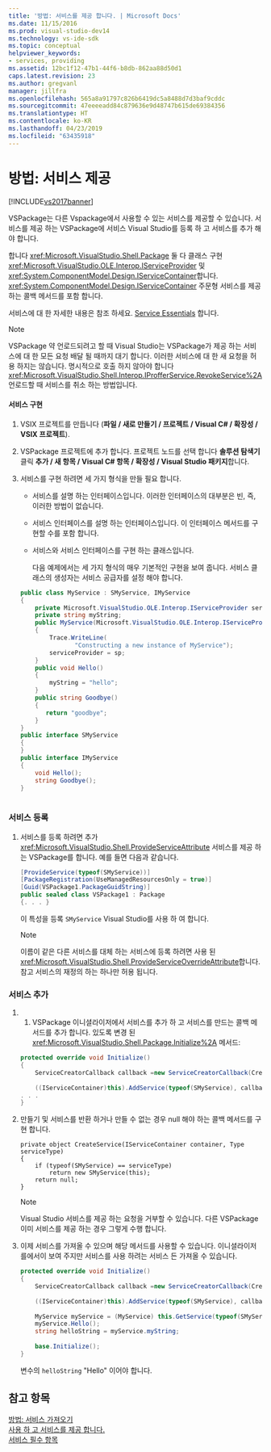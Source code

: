 ```yaml
---
title: '방법: 서비스를 제공 합니다. | Microsoft Docs'
ms.date: 11/15/2016
ms.prod: visual-studio-dev14
ms.technology: vs-ide-sdk
ms.topic: conceptual
helpviewer_keywords:
- services, providing
ms.assetid: 12bc1f12-47b1-44f6-b8db-862aa88d50d1
caps.latest.revision: 23
ms.author: gregvanl
manager: jillfra
ms.openlocfilehash: 565a8a91797c826b6419dc5a8488d7d3baf9cddc
ms.sourcegitcommit: 47eeeeadd84c879636e9d48747b615de69384356
ms.translationtype: HT
ms.contentlocale: ko-KR
ms.lasthandoff: 04/23/2019
ms.locfileid: "63435918"
---
```

# <a name="how-to-provide-a-service"></a>방법: 서비스 제공
[!INCLUDE[vs2017banner](../includes/vs2017banner.md)]

VSPackage는 다른 Vspackage에서 사용할 수 있는 서비스를 제공할 수 있습니다. 서비스를 제공 하는 VSPackage에 서비스 Visual Studio를 등록 하 고 서비스를 추가 해야 합니다.  
  
 합니다 <xref:Microsoft.VisualStudio.Shell.Package> 둘 다 클래스 구현 <xref:Microsoft.VisualStudio.OLE.Interop.IServiceProvider> 및 <xref:System.ComponentModel.Design.IServiceContainer>합니다. <xref:System.ComponentModel.Design.IServiceContainer> 주문형 서비스를 제공 하는 콜백 메서드를 포함 합니다.  
  
 서비스에 대 한 자세한 내용은 참조 하세요. [Service Essentials](../extensibility/internals/service-essentials.md) 합니다.  
  
> [!NOTE]
> VSPackage 약 언로드되려고 할 때 Visual Studio는 VSPackage가 제공 하는 서비스에 대 한 모든 요청 배달 될 때까지 대기 합니다. 이러한 서비스에 대 한 새 요청을 허용 하지는 않습니다. 명시적으로 호출 하지 않아야 합니다 <xref:Microsoft.VisualStudio.Shell.Interop.IProfferService.RevokeService%2A> 언로드할 때 서비스를 취소 하는 방법입니다.  
  
#### <a name="implementing-a-service"></a>서비스 구현  
  
1. VSIX 프로젝트를 만듭니다 (**파일 / 새로 만들기 / 프로젝트 / Visual C# / 확장성 / VSIX 프로젝트**).  
  
2. VSPackage 프로젝트에 추가 합니다. 프로젝트 노드를 선택 합니다 **솔루션 탐색기** 클릭 **추가 / 새 항목 / Visual C# 항목 / 확장성 / Visual Studio 패키지**합니다.  
  
3. 서비스를 구현 하려면 세 가지 형식을 만들 필요 합니다.  
  
   - 서비스를 설명 하는 인터페이스입니다. 이러한 인터페이스의 대부분은 빈, 즉, 이러한 방법이 없습니다.  
  
   - 서비스 인터페이스를 설명 하는 인터페이스입니다. 이 인터페이스 메서드를 구현할 수를 포함 합니다.  
  
   - 서비스와 서비스 인터페이스를 구현 하는 클래스입니다.  
  
     다음 예제에서는 세 가지 형식의 매우 기본적인 구현을 보여 줍니다. 서비스 클래스의 생성자는 서비스 공급자를 설정 해야 합니다.  
  
   ```csharp  
   public class MyService : SMyService, IMyService  
   {  
       private Microsoft.VisualStudio.OLE.Interop.IServiceProvider serviceProvider;  
       private string myString;  
       public MyService(Microsoft.VisualStudio.OLE.Interop.IServiceProvider sp)  
       {  
           Trace.WriteLine(  
                  "Constructing a new instance of MyService");  
           serviceProvider = sp;  
       }  
       public void Hello()  
       {  
           myString = "hello";  
       }  
       public string Goodbye()  
       {  
          return "goodbye";  
       }  
   }  
   public interface SMyService  
   {  
   }  
   public interface IMyService  
   {  
       void Hello();  
       string Goodbye();  
   }  
  
   ```  
  
### <a name="registering-a-service"></a>서비스 등록  
  
1. 서비스를 등록 하려면 추가 <xref:Microsoft.VisualStudio.Shell.ProvideServiceAttribute> 서비스를 제공 하는 VSPackage를 합니다. 예를 들면 다음과 같습니다.  
  
    ```csharp  
    [ProvideService(typeof(SMyService))]  
    [PackageRegistration(UseManagedResourcesOnly = true)]  
    [Guid(VSPackage1.PackageGuidString)]  
    public sealed class VSPackage1 : Package  
    {. . . }  
    ```  
  
     이 특성을 등록 `SMyService` Visual Studio를 사용 하 여 합니다.  
  
    > [!NOTE]
    > 이름이 같은 다른 서비스를 대체 하는 서비스에 등록 하려면 사용 된 <xref:Microsoft.VisualStudio.Shell.ProvideServiceOverrideAttribute>합니다. 참고 서비스의 재정의 하는 하나만 허용 됩니다.  
  
### <a name="adding-a-service"></a>서비스 추가  
  
1. 1.  VSPackage 이니셜라이저에서 서비스를 추가 하 고 서비스를 만드는 콜백 메서드를 추가 합니다. 있도록 변경 된 <xref:Microsoft.VisualStudio.Shell.Package.Initialize%2A> 메서드:  
  
    ```csharp  
    protected override void Initialize()  
    {  
        ServiceCreatorCallback callback =new ServiceCreatorCallback(CreateService);  
  
        ((IServiceContainer)this).AddService(typeof(SMyService), callback);  
    . . .  
    }  
    ```  
  
2. 만들기 및 서비스를 반환 하거나 만들 수 없는 경우 null 해야 하는 콜백 메서드를 구현 합니다.  
  
    ```  
    private object CreateService(IServiceContainer container, Type serviceType)  
    {  
        if (typeof(SMyService) == serviceType)  
            return new SMyService(this);  
        return null;  
    }  
    ```  
  
    > [!NOTE]
    > Visual Studio 서비스를 제공 하는 요청을 거부할 수 있습니다. 다른 VSPackage 이미 서비스를 제공 하는 경우 그렇게 수행 합니다.  
  
3. 이제 서비스를 가져올 수 있으며 해당 메서드를 사용할 수 있습니다. 이니셜라이저를에서이 보여 주지만 서비스를 사용 하려는 서비스 든 가져올 수 있습니다.  
  
    ```csharp  
    protected override void Initialize()  
    {  
        ServiceCreatorCallback callback =new ServiceCreatorCallback(CreateService);  
  
        ((IServiceContainer)this).AddService(typeof(SMyService), callback);  
  
        MyService myService = (MyService) this.GetService(typeof(SMyService));  
        myService.Hello();  
        string helloString = myService.myString;  
  
        base.Initialize();  
    }  
    ```  
  
     변수의 `helloString` "Hello" 이어야 합니다.  
  
## <a name="see-also"></a>참고 항목  
 [방법: 서비스 가져오기](../extensibility/how-to-get-a-service.md)   
 [사용 하 고 서비스를 제공 합니다.](../extensibility/using-and-providing-services.md)   
 [서비스 필수 항목](../extensibility/internals/service-essentials.md)
